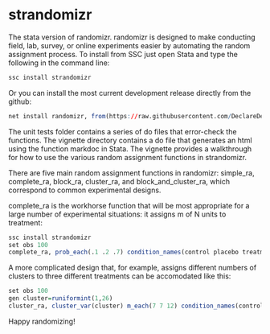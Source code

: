 # strandomizr
The stata version of randomizr. randomizr is designed to make conducting field, lab, survey, or online experiments easier by automating the random assignment process. To install from SSC just open Stata and type the following in the command line:

``` r
ssc install strandomizr
```

Or you can install the most current development release directly from the github:

``` r
net install randomizr, from(https://raw.githubusercontent.com/DeclareDesign/strandomizr/master/) replace
```

The unit tests folder contains a series of do files that error-check the functions. The vignette directory contains a do file that generates an html using the function markdoc in Stata. The vignette provides a walkthrough for how to use the various random assignment functions in strandomizr.  

There are five main random assignment functions in randomizr: simple_ra, complete_ra, block_ra, cluster_ra, and block_and_cluster_ra, which correspond to common experimental designs.

complete_ra is the workhorse function that will be most appropriate for a large number of experimental situations: it assigns m of N units to treatment:

``` r
ssc install strandomizr
set obs 100
complete_ra, prob_each(.1 .2 .7) condition_names(control placebo treatment)
```

A more complicated design that, for example, assigns different numbers of clusters to three different treatments can be accomodated like this:

``` r
set obs 100
gen cluster=runiformint(1,26) 
cluster_ra, cluster_var(cluster) m_each(7 7 12) condition_names(control placebo treatment)
```

Happy randomizing!
